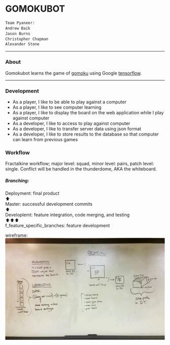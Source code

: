# GOMOKUBOT

```python
Team Pyaneer:
Andrew Baik
Jason Burns
Christopher Chapman
Alexander Stone
```

---

### About
Gomokubot learns the game of [gomoku](https://en.wikipedia.org/wiki/Gomoku) using 
Google [tensorflow](https://www.tensorflow.org/).

---

### Development

- As a player, I like to be able to play against a computer
- As a player, I like to see computer learning
- As a player, I like to display the board on the web application while I play against computer
- As a developer, I like to access to play against computer
- As a developer, I like to transfer server data using json format
- As a developer, I like to store results to the database so that computer can learn from previous games

### Workflow

Fractalkine workflow;  major level: squad, minor level: pairs, patch level: single.
Conflict will be handled in the thunderdome, AKA the whiteboard.

##### Branching:

Deployment: final product<br>
:arrow_up:<br>
Master: successful development commits<br>
:arrow_up:<br>
Developlemt: feature integration, code merging, and testing<br>
:arrow_up::arrow_up::arrow_up:<br>
f_feature_specific_branches: feature development<br>

wireframe:
![wireframe](https://github.com/GoTeam5/Gomokubot/blob/master/assets/GOMOKU.jpg) <br>
